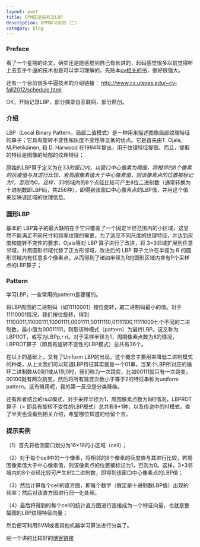 ```yaml
---
layout: post
title: DPM征途系列之LBP
description: DPM学习系列（二）
category: blog
---
```

### Preface
看了一个星期的论文，确实还是能感觉到自己有长进的，起码感觉很多以前觉得听上去玄乎牛逼的技术也是可以学习理解的。先贴本[cv相关的书](http://szeliski.org/Book/)，很好很强大。

还有一个目前很多牛逼技术的介绍链接：
http://www.cs.utexas.edu/~cv-fall2012/schedule.html

OK，开始记录LBP，部分摘录自互联网，部分原创。

### 介绍
LBP（Local Binary Pattern，局部二值模式）是一种用来描述图像局部纹理特征的算子；它具有旋转不变性和灰度不变性等显著的优点。它是首先由T. Ojala, M.Pietikäinen, 和 D. Harwood 在1994年提出，用于纹理特征提取。而且，提取的特征是图像的局部的纹理特征；

原始的LBP算子定义为在3*3的窗口内，以窗口中心像素为阈值，将相邻的8个像素的灰度值与其进行比较，若周围像素值大于中心像素值，则该像素点的位置被标记为1，否则为0。这样，3*3邻域内的8个点经比较可产生8位二进制数（通常转换为十进制数即LBP码，共256种），即得到该窗口中心像素点的LBP值，并用这个值来反映该区域的纹理信息。

### 圆形LBP
基本的 LBP算子的最大缺陷在于它只覆盖了一个固定半径范围内的小区域，这显然不能满足不同尺寸和频率纹理的需要。为了适应不同尺度的纹理特征，并达到灰度和旋转不变性的要求，Ojala等对 LBP 算子进行了改进，将 3×3邻域扩展到任意邻域，并用圆形邻域代替了正方形邻域，改进后的 LBP 算子允许在半径为 R 的圆形邻域内有任意多个像素点。从而得到了诸如半径为R的圆形区域内含有P个采样点的LBP算子；

### Pattern
学习LBP，一些常用的pattern是要懂的。

将LBP周围的二进制码（如11110001）按位旋转，取二进制码最小的值。对于11110001情况，我们按位旋转，得到11100011,11000111,10001111,0001111,00111110,01111100,11111000七个不同的二进制数，最小值为00011111，则取该种模式（pattern）为最终LBP。这又称为LBPROT，或写为LBPp,r ri。对于采样半径为1，周围像素点数为8的情况，LBPROT算子（即具有旋转不变性的LBP模式）总共有36个。

在以上的基础上，又有了Uniform LBP的出现。这个概念主要用来降低二进制模式的种类，从上文我们可以知道LBP特征其实就是一个01串，当某个LBP所对应的循环二进制数从0到1或从1到0时，我们称为一次跳变，比如00111就只有一次跳变，00100就有两次跳变。然后将所有跳变次数小于等于2的特征串称为uniform pattern。这有嘛用呢，我的第一反应是分类降维。

还有两者结合的riu2模式，对于采样半径为1，周围像素点数为8的情况，LBPROT算子（>
即具有旋转不变性的LBP模式）总共有8+1种，以及传说中的hf模式，查了半天也没看到相关介绍，希望哪位知道的给留个言。

### 提示实例

（1）首先将检测窗口划分为16×16的小区域（cell）；

（2）对于每个cell中的一个像素，将相邻的8个像素的灰度值与其进行比较，若周围像素值大于中心像素值，则该像素点的位置被标记为1，否则为0。这样，3*3邻域内的8个点经比较可产生8位二进制数，即得到该窗口中心像素点的LBP值；

（3）然后计算每个cell的直方图，即每个数字（假定是十进制数LBP值）出现的频率；然后对该直方图进行归一化处理。

（4）最后将得到的每个cell的统计直方图进行连接成为一个特征向量，也就是整幅图的LBP纹理特征向量；

然后便可利用SVM或者其他机器学习算法进行分类了。

贴一个讲的比较好的[博客链接](http://blog.sina.com.cn/s/blog_631a4cc401013pkn.html)



[LinChaohui]:    http://www.linchaohui.com  "LinChaohui"
